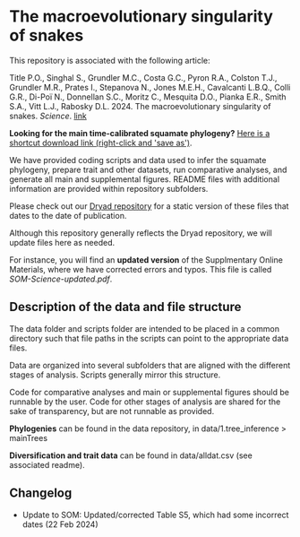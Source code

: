 # The macroevolutionary singularity of snakes

This repository is associated with the following article:

Title P.O., Singhal S., Grundler M.C., Costa G.C., Pyron R.A., Colston T.J., Grundler M.R., Prates I., Stepanova N., Jones M.E.H., Cavalcanti L.B.Q., Colli G.R., Di-Poï N., Donnellan S.C., Moritz C., Mesquita D.O., Pianka E.R., Smith S.A., Vitt L.J., Rabosky D.L. 2024. The macroevolutionary singularity of snakes. *Science*. [link](https://doi.org/10.1126/science.adh2449)

**Looking for the main time-calibrated squamate phylogeny?** [Here is a shortcut download link (right-click and 'save as')](https://raw.githubusercontent.com/macroevolution/squamata/main/data/1.tree_inference/mainTrees/squamates_Title_Science2024_ultrametric_constrained.tre).

We have provided coding scripts and data used to infer the squamate phylogeny, prepare trait and other datasets, run comparative analyses, and generate all main and supplemental figures. README files with additional information are provided within repository subfolders.

Please check out our [Dryad repository](https://doi.org/10.5061/dryad.p5hqbzkvb) for a static version of these files that dates to the date of publication.

Although this repository generally reflects the Dryad repository, we will update files here as needed. 

For instance, you will find an **updated version** of the Supplmentary Online Materials, where we have corrected errors and typos. This file is called *SOM-Science-updated.pdf*.

## Description of the data and file structure

The data folder and scripts folder are intended to be placed in a common directory such that file paths in the scripts can point to the appropriate data files.  

Data are organized into several subfolders that are aligned with the different stages of analysis. Scripts generally mirror this structure. 

Code for comparative analyses and main or supplemental figures should be runnable by the user. Code for other stages of analysis are shared for the sake of transparency, but are not runnable as provided. 

**Phylogenies** can be found in the data repository, in data/1.tree_inference > mainTrees

**Diversification and trait data** can be found in data/alldat.csv (see associated readme).

## Changelog

- Update to SOM: Updated/corrected Table S5, which had some incorrect dates (22 Feb 2024)